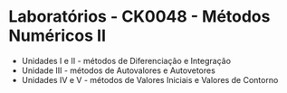# Laboratórios - CK0048 - Métodos Numéricos II
* Unidades I e II - métodos de Diferenciação e Integração
* Unidade III - métodos de Autovalores e Autovetores
* Unidades IV e V - métodos de Valores Iniciais e Valores de Contorno
